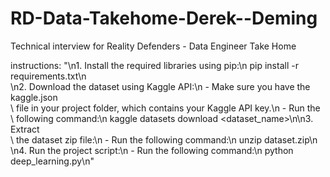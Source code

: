 # RD-Data-Takehome-Derek--Deming
Technical interview for Reality Defenders - Data Engineer Take Home 

instructions: "\n1. Install the required libraries using pip:\n   pip install -r requirements.txt\n\
  \n2. Download the dataset using Kaggle API:\n   - Make sure you have the kaggle.json\
  \ file in your project folder, which contains your Kaggle API key.\n   - Run the\
  \ following command:\n     kaggle datasets download <dataset_name>\n\n3. Extract\
  \ the dataset zip file:\n   - Run the following command:\n     unzip dataset.zip\n\
  \n4. Run the project script:\n   - Run the following command:\n     python deep_learning.py\n"
